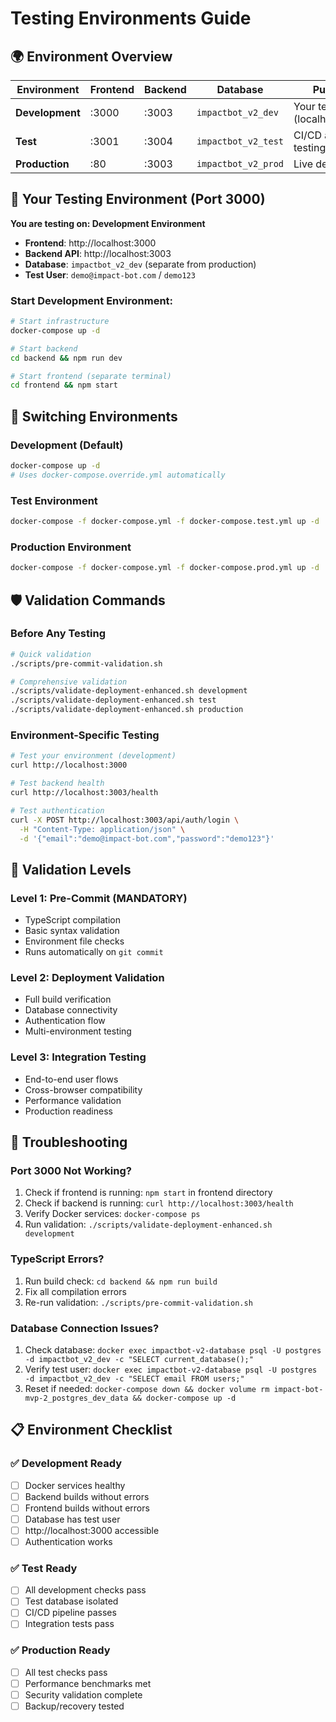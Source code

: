 # Testing Environments Guide

## 🌍 Environment Overview

| Environment | Frontend | Backend | Database | Purpose |
|-------------|----------|---------|----------|---------|
| **Development** | :3000 | :3003 | `impactbot_v2_dev` | Your testing (localhost:3000) |
| **Test** | :3001 | :3004 | `impactbot_v2_test` | CI/CD and team testing |
| **Production** | :80 | :3003 | `impactbot_v2_prod` | Live deployment |

## 🧪 Your Testing Environment (Port 3000)

**You are testing on: Development Environment**
- **Frontend**: http://localhost:3000
- **Backend API**: http://localhost:3003
- **Database**: `impactbot_v2_dev` (separate from production)
- **Test User**: `demo@impact-bot.com` / `demo123`

### Start Development Environment:
```bash
# Start infrastructure
docker-compose up -d

# Start backend
cd backend && npm run dev

# Start frontend (separate terminal)
cd frontend && npm start
```

## 🔄 Switching Environments

### Development (Default)
```bash
docker-compose up -d
# Uses docker-compose.override.yml automatically
```

### Test Environment
```bash
docker-compose -f docker-compose.yml -f docker-compose.test.yml up -d
```

### Production Environment
```bash
docker-compose -f docker-compose.yml -f docker-compose.prod.yml up -d
```

## 🛡️ Validation Commands

### Before Any Testing
```bash
# Quick validation
./scripts/pre-commit-validation.sh

# Comprehensive validation
./scripts/validate-deployment-enhanced.sh development
./scripts/validate-deployment-enhanced.sh test
./scripts/validate-deployment-enhanced.sh production
```

### Environment-Specific Testing
```bash
# Test your environment (development)
curl http://localhost:3000

# Test backend health
curl http://localhost:3003/health

# Test authentication
curl -X POST http://localhost:3003/api/auth/login \
  -H "Content-Type: application/json" \
  -d '{"email":"demo@impact-bot.com","password":"demo123"}'
```

## 🚨 Validation Levels

### Level 1: Pre-Commit (MANDATORY)
- TypeScript compilation
- Basic syntax validation
- Environment file checks
- Runs automatically on `git commit`

### Level 2: Deployment Validation
- Full build verification
- Database connectivity
- Authentication flow
- Multi-environment testing

### Level 3: Integration Testing
- End-to-end user flows
- Cross-browser compatibility
- Performance validation
- Production readiness

## 🔧 Troubleshooting

### Port 3000 Not Working?
1. Check if frontend is running: `npm start` in frontend directory
2. Check if backend is running: `curl http://localhost:3003/health`
3. Verify Docker services: `docker-compose ps`
4. Run validation: `./scripts/validate-deployment-enhanced.sh development`

### TypeScript Errors?
1. Run build check: `cd backend && npm run build`
2. Fix all compilation errors
3. Re-run validation: `./scripts/pre-commit-validation.sh`

### Database Connection Issues?
1. Check database: `docker exec impactbot-v2-database psql -U postgres -d impactbot_v2_dev -c "SELECT current_database();"`
2. Verify test user: `docker exec impactbot-v2-database psql -U postgres -d impactbot_v2_dev -c "SELECT email FROM users;"`
3. Reset if needed: `docker-compose down && docker volume rm impact-bot-mvp-2_postgres_dev_data && docker-compose up -d`

## 📋 Environment Checklist

### ✅ Development Ready
- [ ] Docker services healthy
- [ ] Backend builds without errors
- [ ] Frontend builds without errors
- [ ] Database has test user
- [ ] http://localhost:3000 accessible
- [ ] Authentication works

### ✅ Test Ready
- [ ] All development checks pass
- [ ] Test database isolated
- [ ] CI/CD pipeline passes
- [ ] Integration tests pass

### ✅ Production Ready
- [ ] All test checks pass
- [ ] Performance benchmarks met
- [ ] Security validation complete
- [ ] Backup/recovery tested